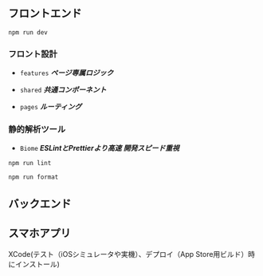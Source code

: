 ## フロントエンド
```
npm run dev
```

### フロント設計
- ```features```
***ページ専属ロジック***

- ```shared```
***共通コンポーネント***

- ```pages```
***ルーティング***

### 静的解析ツール
- ```Biome```
***ESLintとPrettierより高速***
***開発スピード重視***

```
npm run lint

npm run format
```

## バックエンド


## スマホアプリ

XCode(テスト（iOSシミュレータや実機）、デプロイ（App Store用ビルド）時にインストール)
